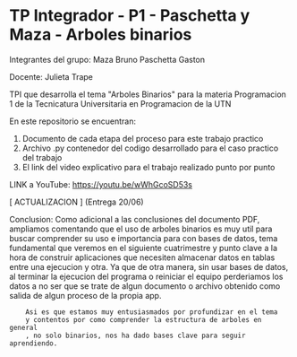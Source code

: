 # TP Integrador - P1 - Paschetta y Maza - Arboles binarios

Integrantes del grupo:
    Maza Bruno
    Paschetta Gaston

Docente: Julieta Trape



TPI que desarrolla el tema "Arboles Binarios" para la materia Programacion 1 de la Tecnicatura Universitaria en Programacion de la UTN

En este repositorio se encuentran:

1. Documento de cada etapa del proceso para este trabajo practico
2. Archivo .py contenedor del codigo desarrollado para el caso practico del trabajo
3. El link del video explicativo para el trabajo realizado punto por punto

LINK a YouTube: https://youtu.be/wWhGcoSD53s


[ ACTUALIZACION ]  (Entrega 20/06)

Conclusion:
        Como adicional a las conclusiones del documento PDF, ampliamos
        comentando que el uso de arboles binarios es muy util para buscar
        comprender su uso e importancia para con bases de datos, tema fundamental
        que veremos en el siguiente cuatrimestre y punto clave a la hora
        de construir aplicaciones que necesiten almacenar datos en tablas
        entre una ejecucion y otra. Ya que de otra manera, sin usar bases
        de datos, al terminar la ejecucion del programa o reiniciar el equipo
        perderiamos los datos a no ser que se trate de algun documento o
        archivo obtenido como salida de algun proceso de la propia app.

        Asi es que estamos muy entusiasmados por profundizar en el tema
        y contentos por como comprender la estructura de arboles en general
        , no solo binarios, nos ha dado bases clave para seguir aprendiendo.